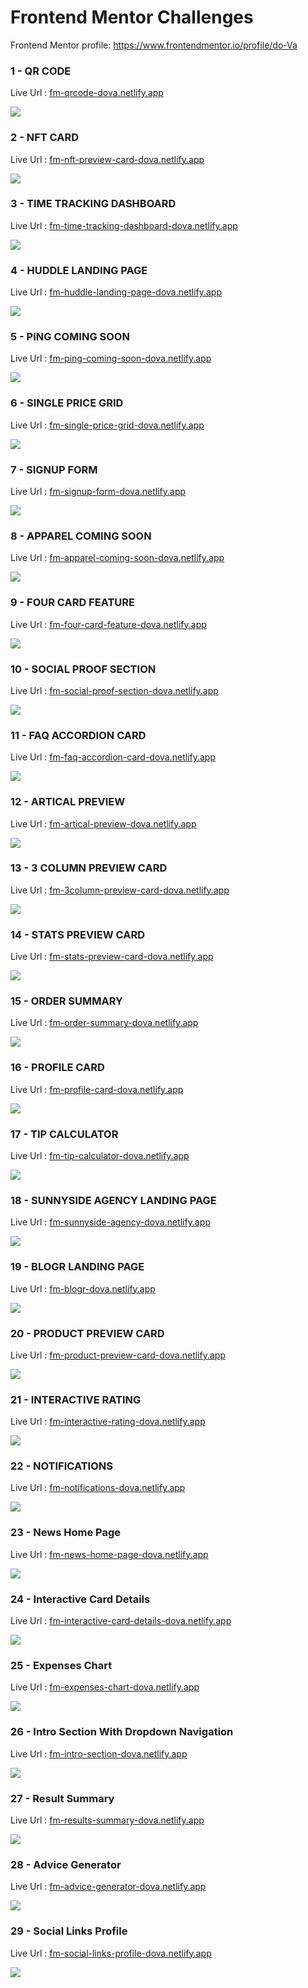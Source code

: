 # Frontend Mentor Challenges

Frontend Mentor profile: https://www.frontendmentor.io/profile/do-Va

### 1 - QR CODE

Live Url : [fm-qrcode-dova.netlify.app](https://fm-qrcode-dova.netlify.app/)

![](images/qr-code.jpg)

### 2 - NFT CARD

Live Url : [fm-nft-preview-card-dova.netlify.app](https://fm-nft-preview-card-dova.netlify.app/)

![](images/nft-card.jpg)

### 3 - TIME TRACKING DASHBOARD

Live Url : [fm-time-tracking-dashboard-dova.netlify.app](https://fm-time-tracking-dashboard-dova.netlify.app/)

![](images/time-tracking-dashboard.jpg)

### 4 - HUDDLE LANDING PAGE

Live Url : [fm-huddle-landing-page-dova.netlify.app](https://fm-huddle-landing-page-dova.netlify.app/)

![](images/huddle-landing-page.jpg)

### 5 - PING COMING SOON

Live Url : [fm-ping-coming-soon-dova.netlify.app](https://fm-ping-coming-soon-dova.netlify.app/)

![](images/ping-coming-soon.jpg)

### 6 - SINGLE PRICE GRID

Live Url : [fm-single-price-grid-dova.netlify.app](https://fm-single-price-grid-dova.netlify.app/)

![](images/single-price-grid.jpg)

### 7 - SIGNUP FORM

Live Url : [fm-signup-form-dova.netlify.app](https://fm-signup-form-dova.netlify.app/)

![](images/signup-form.jpg)

### 8 - APPAREL COMING SOON

Live Url : [fm-apparel-coming-soon-dova.netlify.app](https://fm-apparel-coming-soon-dova.netlify.app/)

![](images/apparel-coming-soon.jpg)

### 9 - FOUR CARD FEATURE

Live Url : [fm-four-card-feature-dova.netlify.app](https://fm-four-card-feature-dova.netlify.app/)

![](images/four-card-feature.jpg)

### 10 - SOCIAL PROOF SECTION

Live Url : [fm-social-proof-section-dova.netlify.app](https://fm-social-proof-section-dova.netlify.app/)

![](images/social-proof-section.jpg)

### 11 - FAQ ACCORDION CARD

Live Url : [fm-faq-accordion-card-dova.netlify.app](https://fm-faq-accordion-card-dova.netlify.app/)

![](images/faq-accordion-card.jpg)

### 12 - ARTICAL PREVIEW

Live Url : [fm-artical-preview-dova.netlify.app](https://fm-artical-preview-dova.netlify.app/)

![](images/artical-preview.jpg)

### 13 - 3 COLUMN PREVIEW CARD

Live Url : [fm-3column-preview-card-dova.netlify.app](https://fm-3column-preview-card-dova.netlify.app/)

![](images/3column-preview-card.jpg)

### 14 - STATS PREVIEW CARD

Live Url : [fm-stats-preview-card-dova.netlify.app](https://fm-stats-preview-card-dova.netlify.app/)

![](images/stats-preview-card.jpg)

### 15 - ORDER SUMMARY

Live Url : [fm-order-summary-dova.netlify.app](https://fm-order-summary-dova.netlify.app/)

![](images/order-summary.jpg)

### 16 - PROFILE CARD

Live Url : [fm-profile-card-dova.netlify.app](https://fm-profile-card-dova.netlify.app/)

![](images/profile-card.jpg)

### 17 - TIP CALCULATOR

Live Url : [fm-tip-calculator-dova.netlify.app](https://fm-tip-calculator-dova.netlify.app/)

![](images/tip-calculator.jpg)

### 18 - SUNNYSIDE AGENCY LANDING PAGE

Live Url : [fm-sunnyside-agency-dova.netlify.app](https://fm-sunnyside-agency-dova.netlify.app/)

![](images/sunnyside-agency-landing-page.jpg)

### 19 - BLOGR LANDING PAGE

Live Url : [fm-blogr-dova.netlify.app](https://fm-blogr-dova.netlify.app/)

![](images/blogr-landing-page.jpg)

### 20 - PRODUCT PREVIEW CARD

Live Url : [fm-product-preview-card-dova.netlify.app](https://fm-product-preview-card-dova.netlify.app/)

![](images/product-preview-card.jpg)

### 21 - INTERACTIVE RATING

Live Url : [fm-interactive-rating-dova.netlify.app](https://fm-interactive-rating-dova.netlify.app/)

![](images/interactive-rating.jpg)

### 22 - NOTIFICATIONS

Live Url : [fm-notifications-dova.netlify.app](https://fm-notifications-dova.netlify.app/)

![](images/notifications.jpg)

### 23 - News Home Page

Live Url : [fm-news-home-page-dova.netlify.app](https://fm-news-home-page-dova.netlify.app/)

![](images/news.png)

### 24 - Interactive Card Details

Live Url : [fm-interactive-card-details-dova.netlify.app](https://fm-interactive-card-details-dova.netlify.app/)

![](images/interactive-card.jpg)

### 25 - Expenses Chart

Live Url : [fm-expenses-chart-dova.netlify.app](https://fm-expenses-chart-dova.netlify.app/)

![](images/expenses-chart.jpg)

### 26 - Intro Section With Dropdown Navigation

Live Url : [fm-intro-section-dova.netlify.app](https://fm-intro-section-dova.netlify.app/)

![](images/intro-section.jpg)

### 27 - Result Summary

Live Url : [fm-results-summary-dova.netlify.app](https://fm-results-summary-dova.netlify.app/)

![](images/result-summary.jpg)

### 28 - Advice Generator

Live Url : [fm-advice-generator-dova.netlify.app](https://fm-advice-generator-dova.netlify.app/)

![](images/advice-generator-preview.jpg)

### 29 - Social Links Profile

Live Url : [fm-social-links-profile-dova.netlify.app](https://fm-social-links-profile-dova.netlify.app/)

![](images/social-links-profile.png)
